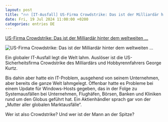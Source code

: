 ```yaml
---
layout: post
title: "🔥🔥 [IT-Ausfall] US-Firma Crowdstrike: Das ist der Milliardär hinter dem weltweiten ..."
date: Fri, 19 Jul 2024 11:00:00 +0200
categories: entries DE
---
```

[US-Firma Crowdstrike: Das ist der Milliardär hinter dem weltweiten ...](https://www.manager-magazin.de/unternehmen/tech/crowdstrike-george-kurtz-ist-der-milliardaer-hinter-dem-weltweiten-it-ausfall-a-d84950b3-a6ca-4a47-9919-395fc8651942)

![US-Firma Crowdstrike: Das ist der Milliardär hinter dem weltweiten ...](https://cdn.prod.www.manager-magazin.de/images/eea71d72-909e-47d8-8322-9786b1e7a43a_w1200_r1.778_fpx48_fpy28.jpg)

Ein globaler IT-Ausfall legt die Welt lahm. Auslöser ist die US-Sicherheitsfirma Crowdstrike des Milliardärs und Hobbyrennfahrers George Kurtz.

Bis dahin aber hatte ein IT-Problem, ausgehend von seinem Unternehmen, aber bereits die ganze Welt lahmgelegt. Offenbar hatte es Probleme bei einem Update für Windows-Hosts gegeben, das in der Folge zu Systemausfällen bei Unternehmen, Flughäfen, Börsen, Banken und Kliniken rund um den Globus geführt hat. Ein Aktienhändler sprach gar von der „Mutter aller globalen Marktausfälle“.

Wer ist also Crowdstrike? Und wer ist der Mann an der Spitze?

